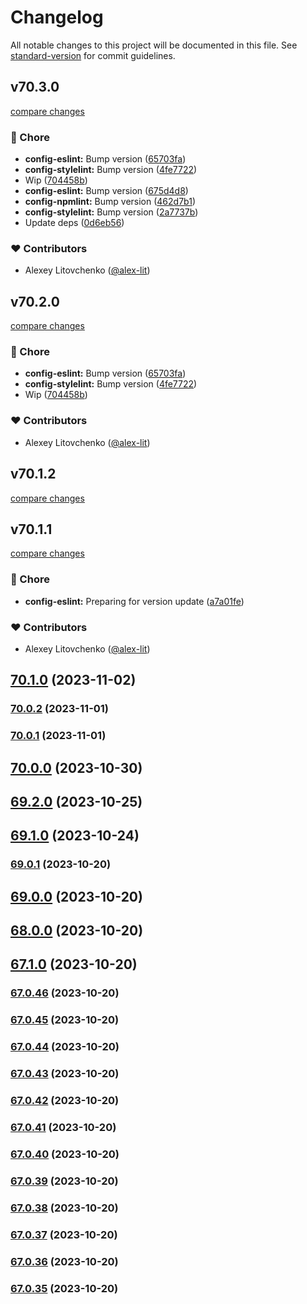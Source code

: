 # Changelog

All notable changes to this project will be documented in this file. See [standard-version](https://github.com/conventional-changelog/standard-version) for commit guidelines.

## v70.3.0

[compare changes](https://github.com/alex-lit/lint-kit/compare/v70.1.1...v70.3.0)

### 🏡 Chore

- **config-eslint:** Bump version ([65703fa](https://github.com/alex-lit/lint-kit/commit/65703fa))
- **config-stylelint:** Bump version ([4fe7722](https://github.com/alex-lit/lint-kit/commit/4fe7722))
- Wip ([704458b](https://github.com/alex-lit/lint-kit/commit/704458b))
- **config-eslint:** Bump version ([675d4d8](https://github.com/alex-lit/lint-kit/commit/675d4d8))
- **config-npmlint:** Bump version ([462d7b1](https://github.com/alex-lit/lint-kit/commit/462d7b1))
- **config-stylelint:** Bump version ([2a7737b](https://github.com/alex-lit/lint-kit/commit/2a7737b))
- Update deps ([0d6eb56](https://github.com/alex-lit/lint-kit/commit/0d6eb56))

### ❤️ Contributors

- Alexey Litovchenko ([@alex-lit](http://github.com/alex-lit))

## v70.2.0

[compare changes](https://github.com/alex-lit/lint-kit/compare/v70.1.1...v70.2.0)

### 🏡 Chore

- **config-eslint:** Bump version ([65703fa](https://github.com/alex-lit/lint-kit/commit/65703fa))
- **config-stylelint:** Bump version ([4fe7722](https://github.com/alex-lit/lint-kit/commit/4fe7722))
- Wip ([704458b](https://github.com/alex-lit/lint-kit/commit/704458b))

### ❤️ Contributors

- Alexey Litovchenko ([@alex-lit](http://github.com/alex-lit))

## v70.1.2

[compare changes](https://github.com/alex-lit/lint-kit/compare/v70.1.1...v70.1.2)

## v70.1.1

[compare changes](https://github.com/alex-lit/lint-kit/compare/v106.1.4...v70.1.1)

### 🏡 Chore

- **config-eslint:** Preparing for version update ([a7a01fe](https://github.com/alex-lit/lint-kit/commit/a7a01fe))

### ❤️ Contributors

- Alexey Litovchenko ([@alex-lit](http://github.com/alex-lit))

## [70.1.0](https://github.com/alex-lit/lint-kit/compare/v70.0.2...v70.1.0) (2023-11-02)

### [70.0.2](https://github.com/alex-lit/lint-kit/compare/v70.0.1...v70.0.2) (2023-11-01)

### [70.0.1](https://github.com/alex-lit/lint-kit/compare/v38.4.0...v70.0.1) (2023-11-01)

## [70.0.0](https://github.com/alex-lit/lint-kit/compare/v38.2.0...v70.0.0) (2023-10-30)

## [69.2.0](https://github.com/alex-lit/lint-kit/compare/v105.0.0...v69.2.0) (2023-10-25)

## [69.1.0](https://github.com/alex-lit/lint-kit/compare/v10.0.0...v69.1.0) (2023-10-24)

### [69.0.1](https://github.com/alex-lit/lint-kit/compare/v38.0.0...v69.0.1) (2023-10-20)

## [69.0.0](https://github.com/alex-lit/lint-kit/compare/v9.0.0...v69.0.0) (2023-10-20)

## [68.0.0](https://github.com/alex-lit/lint-kit/compare/v67.0.44...v68.0.0) (2023-10-20)

## [67.1.0](https://github.com/alex-lit/lint-kit/compare/v67.0.44...v67.1.0) (2023-10-20)

### [67.0.46](https://github.com/alex-lit/lint-kit/compare/v67.0.44...v67.0.46) (2023-10-20)

### [67.0.45](https://github.com/alex-lit/lint-kit/compare/v67.0.44...v67.0.45) (2023-10-20)

### [67.0.44](https://github.com/alex-lit/lint-kit/compare/v67.0.43...v67.0.44) (2023-10-20)

### [67.0.43](https://github.com/alex-lit/lint-kit/compare/v67.0.42...v67.0.43) (2023-10-20)

### [67.0.42](https://github.com/alex-lit/lint-kit/compare/v67.0.41...v67.0.42) (2023-10-20)

### [67.0.41](https://github.com/alex-lit/lint-kit/compare/v67.0.40...v67.0.41) (2023-10-20)

### [67.0.40](https://github.com/alex-lit/lint-kit/compare/v67.0.39...v67.0.40) (2023-10-20)

### [67.0.39](https://github.com/alex-lit/lint-kit/compare/v67.0.38...v67.0.39) (2023-10-20)

### [67.0.38](https://github.com/alex-lit/lint-kit/compare/v67.0.37...v67.0.38) (2023-10-20)

### [67.0.37](https://github.com/alex-lit/lint-kit/compare/v67.0.36...v67.0.37) (2023-10-20)

### [67.0.36](https://github.com/alex-lit/lint-kit/compare/v67.0.35...v67.0.36) (2023-10-20)

### [67.0.35](https://github.com/alex-lit/lint-kit/compare/v67.0.25...v67.0.35) (2023-10-20)
